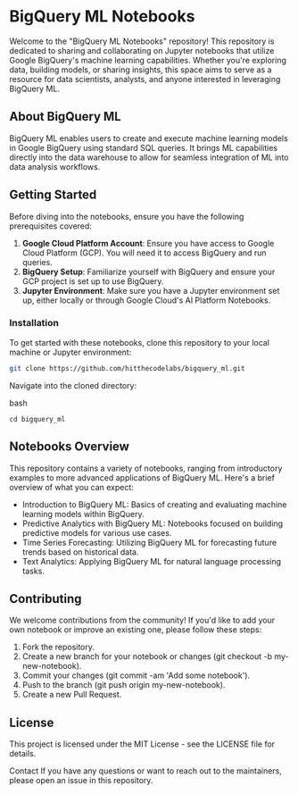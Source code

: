 # BigQuery ML Notebooks

Welcome to the "BigQuery ML Notebooks" repository! This repository is dedicated to sharing and collaborating on Jupyter notebooks that utilize Google BigQuery's machine learning capabilities. Whether you're exploring data, building models, or sharing insights, this space aims to serve as a resource for data scientists, analysts, and anyone interested in leveraging BigQuery ML.

## About BigQuery ML

BigQuery ML enables users to create and execute machine learning models in Google BigQuery using standard SQL queries. It brings ML capabilities directly into the data warehouse to allow for seamless integration of ML into data analysis workflows.

## Getting Started

Before diving into the notebooks, ensure you have the following prerequisites covered:

1. **Google Cloud Platform Account**: Ensure you have access to Google Cloud Platform (GCP). You will need it to access BigQuery and run queries.
2. **BigQuery Setup**: Familiarize yourself with BigQuery and ensure your GCP project is set up to use BigQuery.
3. **Jupyter Environment**: Make sure you have a Jupyter environment set up, either locally or through Google Cloud's AI Platform Notebooks.

### Installation

To get started with these notebooks, clone this repository to your local machine or Jupyter environment:

```bash
git clone https://github.com/hitthecodelabs/bigquery_ml.git
```

Navigate into the cloned directory:

bash
```
cd bigquery_ml
```

## Notebooks Overview
This repository contains a variety of notebooks, ranging from introductory examples to more advanced applications of BigQuery ML. Here's a brief overview of what you can expect:

- Introduction to BigQuery ML: Basics of creating and evaluating machine learning models within BigQuery.
- Predictive Analytics with BigQuery ML: Notebooks focused on building predictive models for various use cases.
- Time Series Forecasting: Utilizing BigQuery ML for forecasting future trends based on historical data.
- Text Analytics: Applying BigQuery ML for natural language processing tasks.

## Contributing
We welcome contributions from the community! If you'd like to add your own notebook or improve an existing one, please follow these steps:

1. Fork the repository.
2. Create a new branch for your notebook or changes (git checkout -b my-new-notebook).
3. Commit your changes (git commit -am 'Add some notebook').
4. Push to the branch (git push origin my-new-notebook).
5. Create a new Pull Request.

## License
This project is licensed under the MIT License - see the LICENSE file for details.

Contact
If you have any questions or want to reach out to the maintainers, please open an issue in this repository.
